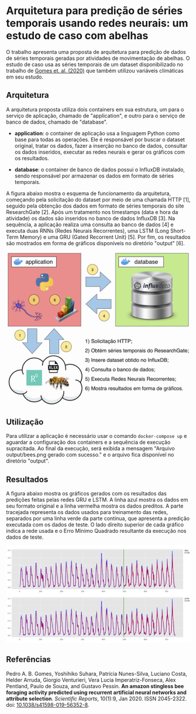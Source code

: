 # Arquitetura para predição de séries temporais usando redes neurais: um estudo de caso com abelhas

O trabalho apresenta uma proposta de arquitetura para predição de dados de séries temporais geradas por atividades de movimentação de abelhas. O estudo de caso usa as séries temporais de um dataset disponibilizado no trabalho de [Gomes et. al. (2020)](https://doi.org/10.1038/s41598-019-56352-8) que também utilizou variáveis climáticas em seu estudo.

## Arquitetura

A arquitetura proposta utiliza dois containers em sua estrutura, um para o serviço de aplicação, chamado de "application", e outro para o serviço de banco de dados, chamado de "database".

* **application**: o container de aplicação usa a linguagem Python como base para todas as operações. Ele é responsável por buscar o dataset original, tratar os dados, fazer a inserção no banco de dados, consultar os dados inseridos, executar as redes neurais e gerar os gráficos com os resultados.

* **database**: o container de banco de dados possui o InfluxDB instalado, sendo responsável por armazenar os dados em formato de séries temporais.

A figura abaixo mostra o esquema de funcionamento da arquitetura, começando pela solicitação do dataset por meio de uma chamada HTTP [1], seguido pela obtenção dos dados em formato de séries temporais do site ResearchGate [2]. Após um tratamento nos timestamps (data e hora da atividade) os dados são inseridos no banco de dados InfluxDB [3]. Na sequência, a aplicação realiza uma consulta ao banco de dados [4] e executa duas RNNs (Redes Neurais Recorrentes), uma LSTM (Long Short-Term Memory) e uma GRU (Gated Recorrent Unit) [5]. Por fim, os resultados são mostrados em forma de gráficos disponíveis no diretório "output" [6].

<img src="img/app_dat.jpg" width=600>

## Utilização

Para utilizar a aplicação é necessário usar o comando `docker-compose up` e aguardar a configuração dos containers e a sequência de execução supracitada. Ao final da execução, será exibida a mensagem "Arquivo output/bees.png gerado com sucesso." e o arquivo fica disponível no diretório "output".

## Resultados

A figura abaixo mostra os gráficos gerados com os resultados das predições feitas pelas redes GRU e LSTM. A linha azul mostra os dados em seu formato original e a linha vermelha mostra os dados preditos. A parte tracejada representa os dados usados para treinamento das redes, separados por uma linha verde da parte contínua, que apresenta a predição executada com os dados de teste. O lado direito superior de cada gráfico indica a rede usada e o Erro Mínimo Quadrado resultante da execução nos dados de teste.

<img src="output/bees.png" width=600>

## Referências

Pedro A. B. Gomes, Yoshihiko Suhara, Patrícia Nunes-Silva, Luciano Costa, Helder Arruda, Giorgio Venturieri, Vera Lucia Imperatriz-Fonseca, Alex Pentland, Paulo de Souza, and Gustavo Pessin. **An amazon stingless bee foraging activity predicted using recurrent artificial neural networks and attribute selection**. _Scientific Reports_, 10(1):9, Jan 2020. ISSN 2045-2322. doi: [10.1038/s41598-019-56352-8](https://doi.org/10.1038/s41598-019-56352-8).
